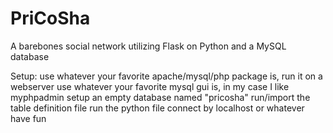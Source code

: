 # PriCoSha
A barebones social network utilizing Flask on Python and a MySQL database

Setup: 
use whatever your favorite apache/mysql/php package is, run it on a webserver
use whatever your favorite mysql gui is, in my case I like myphpadmin
setup an empty database named "pricosha" 
run/import the table definition file
run the python file
connect by localhost or whatever
have fun
